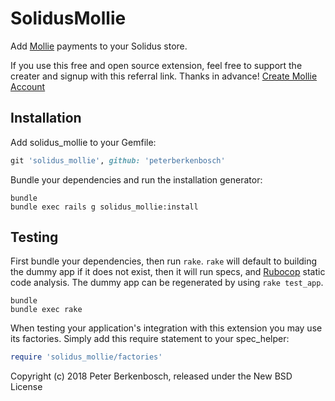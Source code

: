 # SolidusMollie

Add [Mollie](https://www.mollie.com) payments to your Solidus store.

If you use this free and open source extension, feel free to support the creater and
signup with this referral link. Thanks in advance! [Create Mollie Account](https://www.mollie.com/dashboard/signup/285255?lang=en)

## Installation

Add solidus_mollie to your Gemfile:

```ruby
git 'solidus_mollie', github: 'peterberkenbosch'
```

Bundle your dependencies and run the installation generator:

```shell
bundle
bundle exec rails g solidus_mollie:install
```

## Testing

First bundle your dependencies, then run `rake`. `rake` will default to building the dummy app if it does not exist, then it will run specs, and [Rubocop](https://github.com/bbatsov/rubocop) static code analysis. The dummy app can be regenerated by using `rake test_app`.

```shell
bundle
bundle exec rake
```

When testing your application's integration with this extension you may use its factories.
Simply add this require statement to your spec_helper:

```ruby
require 'solidus_mollie/factories'
```

Copyright (c) 2018 Peter Berkenbosch, released under the New BSD License
